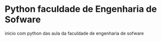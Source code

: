 # Python faculdade de Engenharia de Sofware
 inicio com python das aula da faculdade de engenharia de sofware
